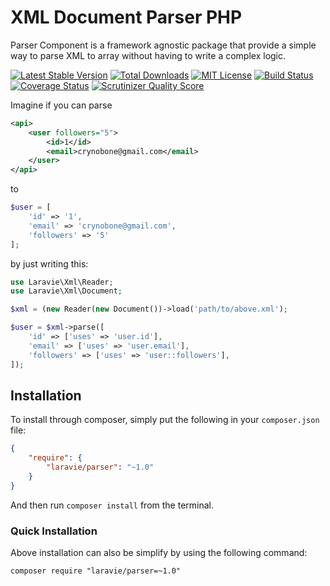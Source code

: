 XML Document Parser PHP
==============


Parser Component is a framework agnostic package that provide a simple way to parse XML to array without having to write a complex logic.

[![Latest Stable Version](https://img.shields.io/github/release/laravie/parser.svg?style=flat-square)](https://packagist.org/packages/laravie/parser)
[![Total Downloads](https://img.shields.io/packagist/dt/laravie/parser.svg?style=flat-square)](https://packagist.org/packages/laravie/parser)
[![MIT License](https://img.shields.io/packagist/l/laravie/parser.svg?style=flat-square)](https://packagist.org/packages/laravie/parser)
[![Build Status](https://img.shields.io/travis/laravie/parser/1.0.svg?style=flat-square)](https://travis-ci.org/laravie/parser)
[![Coverage Status](https://img.shields.io/coveralls/laravie/parser/1.0.svg?style=flat-square)](https://coveralls.io/r/laravie/parser?branch=1.0)
[![Scrutinizer Quality Score](https://img.shields.io/scrutinizer/g/laravie/parser/1.0.svg?style=flat-square)](https://scrutinizer-ci.com/g/laravie/parser/)

Imagine if you can parse

```xml
<api>
    <user followers="5">
        <id>1</id>
        <email>crynobone@gmail.com</email>
    </user>
</api>
```

to

```php
$user = [
    'id' => '1',
    'email' => 'crynobone@gmail.com',
    'followers' => '5'
];
```

by just writing this:

```php
use Laravie\Xml\Reader;
use Laravie\Xml\Document;

$xml = (new Reader(new Document())->load('path/to/above.xml');

$user = $xml->parse([
    'id' => ['uses' => 'user.id'],
    'email' => ['uses' => 'user.email'],
    'followers' => ['uses' => 'user::followers'],
]);
```

## Installation

To install through composer, simply put the following in your `composer.json` file:

```json
{
    "require": {
        "laravie/parser": "~1.0"
    }
}
```

And then run `composer install` from the terminal.

### Quick Installation

Above installation can also be simplify by using the following command:

    composer require "laravie/parser=~1.0"

